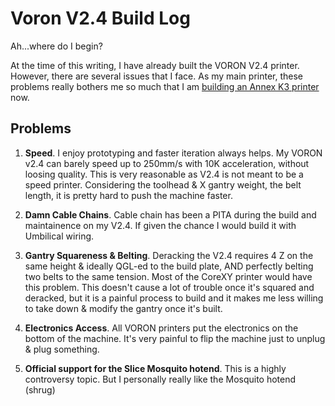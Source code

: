 # Voron V2.4 Build Log

Ah...where do I begin?

At the time of this writing, I have already built the VORON V2.4 printer.  However, there are several issues that I face.  As my main printer, these problems really  bothers me so much that I am [building an Annex K3 printer](Annex_K3.md) now.

## Problems

1. **Speed**.  I enjoy prototyping and faster iteration always helps.  My VORON v2.4 can barely speed up to 250mm/s with 10K acceleration, without loosing quality.  This is very reasonable as V2.4 is not meant to be a speed printer.  Considering the toolhead & X gantry weight, the belt length, it is pretty hard to push the machine faster.  

2. **Damn Cable Chains**.  Cable chain has been a PITA during the build and maintainence on my V2.4.  If given the chance I would build it with Umbilical wiring.
 
3. **Gantry Squareness & Belting**.  Deracking the V2.4 requires 4 Z on the same height & ideally QGL-ed to the build plate, AND perfectly belting two belts to the same tension.  Most of the CoreXY printer would have this problem.  This doesn't cause a lot of trouble once it's squared and deracked, but it is a painful process to build and it makes me less willing to take down & modify the gantry once it's built.

4. **Electronics Access**.  All VORON printers put the electronics on the bottom of the machine.  It's very painful to flip the machine just to unplug & plug something.
 
5. **Official support for the Slice Mosquito hotend**.  This is a highly controversy topic.  But I personally really like the Mosquito hotend (shrug)
